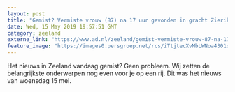 ```yaml
---
layout: post
title: "Gemist? Vermiste vrouw (87) na 17 uur gevonden in gracht Zierikzee I Succes van Ajax kostte Terneuzenaar Jordi geld en vrije dagen"
date: Wed, 15 May 2019 19:57:51 GMT
category: zeeland
externe_link: "https://www.ad.nl/zeeland/gemist-vermiste-vrouw-87-na-17-uur-gevonden-in-gracht-zierikzee-i-succes-van-ajax-kostte-terneuzenaar-jordi-geld-en-vrije-dagen~a2c02209/"
feature_image: "https://images0.persgroep.net/rcs/iTtjtecXvMbLWNoa4301dha-mtw/diocontent/148462006/_fitwidth/400/?appId=21791a8992982cd8da851550a453bd7f&quality=0.7"
---
```


Het nieuws in Zeeland vandaag gemist? Geen probleem. Wij zetten de belangrijkste onderwerpen nog even voor je op een rij. Dit was het nieuws van woensdag 15 mei.
